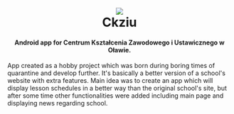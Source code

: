 
<h1 align="center">
  <br>
  <img src="http://ckziu.olawa.pl/wp-content/uploads/2018/03/lgo.png">
  <br>
  Ckziu
  <br>
</h1>

<h4 align="center">Android app for Centrum Kształcenia Zawodowego i Ustawicznego w Oławie.</h4>


App created as a hobby project which was born during boring times of quarantine and develop further.
It's basically a better version of a school's website with extra features.
Main idea was to create an app which will
display lesson schedules in a better way than the original school's site,
but after some time other functionalities were added including
main page and displaying news regarding school.

